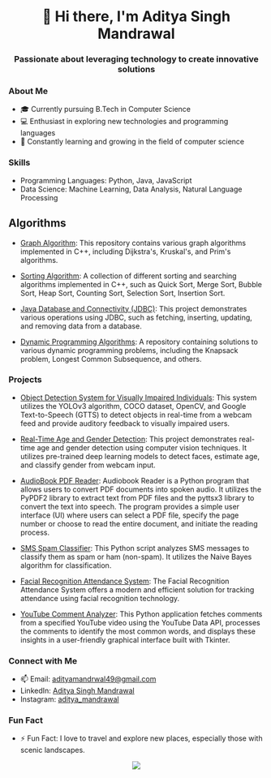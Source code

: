 <div align="center">
  <h1>👋 Hi there, I'm Aditya Singh Mandrawal</h1>
  <h3>Passionate about leveraging technology to create innovative solutions</h3>
</div>

### About Me
- 🎓 Currently pursuing B.Tech in Computer Science
- 💻 Enthusiast in exploring new technologies and programming languages
- 🌱 Constantly learning and growing in the field of computer science

### Skills
- Programming Languages: Python, Java, JavaScript
- Data Science: Machine Learning, Data Analysis, Natural Language Processing

## Algorithms

- [Graph Algorithm](https://github.com/AdityaSinghMandrawal/Graph-Algorithms-in-c-): This repository contains various graph algorithms implemented in C++, including Dijkstra's, Kruskal's, and Prim's algorithms.

- [Sorting Algorithm](https://github.com/AdityaSinghMandrawal/Searching-Sorting-Algorithms): A collection of different sorting and searching algorithms implemented in C++, such as Quick Sort, Merge Sort, Bubble Sort, Heap Sort, Counting Sort, Selection Sort, Insertion Sort.

- [Java Database and Connectivity (JDBC)](https://github.com/AdityaSinghMandrawal/Java-Database-Connectivity): This project demonstrates various operations using JDBC, such as fetching, inserting, updating, and removing data from a database.

- [Dynamic Programming Algorithms](https://github.com/AdityaSinghMandrawal/Dynamic-Programming-Algorithm-Top-Down-and-Bottom-Up-Approach): A repository containing solutions to various dynamic programming problems, including the Knapsack problem, Longest Common Subsequence, and others.


### Projects

- [Object Detection System for Visually Impaired Individuals](https://github.com/AdityaSinghMandrawal/Object-Detection-System-using-YOLO-V3): This system utilizes the YOLOv3 algorithm, COCO dataset, OpenCV, and Google Text-to-Speech (GTTS) to detect objects in real-time from a webcam feed and provide auditory feedback to visually impaired users.

- [Real-Time Age and Gender Detection](https://github.com/AdityaSinghMandrawal/Age-and-Gender-Detection-System): This project demonstrates real-time age and gender detection using computer vision techniques. It utilizes pre-trained deep learning models to detect faces, estimate age, and classify gender from webcam input.

- [AudioBook PDF Reader](https://github.com/AdityaSinghMandrawal/-AudioPDF-Your-Personal-PDF-Audiobook-Reader-): Audiobook Reader is a Python program that allows users to convert PDF documents into spoken audio. It utilizes the PyPDF2 library to extract text from PDF files and the pyttsx3 library to convert the text into speech. The program provides a simple user interface (UI) where users can select a PDF file, specify the page number or choose to read the entire document, and initiate the reading process.

- [SMS Spam Classifier](https://github.com/AdityaSinghMandrawal/Smart-Spam-Classifier-for-SMS-Enhancing-Message-Filtering-Efficiency): This Python script analyzes SMS messages to classify them as spam or ham (non-spam). It utilizes the Naive Bayes algorithm for classification.

- [Facial Recognition Attendance System](https://github.com/AdityaSinghMandrawal/Facial-Recognition-Attendance-System-Enhancing-Efficiency-and-Security): The Facial Recognition Attendance System offers a modern and efficient solution for tracking attendance using facial recognition technology.

- [YouTube Comment Analyzer](https://github.com/AdityaSinghMandrawal/YouTube-Comment-Analyzer): This Python application fetches comments from a specified YouTube video using the YouTube Data API, processes the comments to identify the most common words, and displays these insights in a user-friendly graphical interface built with Tkinter. 

### Connect with Me
- 📫 Email: adityamandrwal49@gmail.com
- LinkedIn: [Aditya Singh Mandrawal](https://www.linkedin.com/in/aditya-singh-mandrawal-b37555268/)
- Instagram: [aditya_mandrawal](https://www.instagram.com/aditya_mandrawal?igsh=MWpvOG4xanQyaDZjOQ==)

### Fun Fact
- ⚡ Fun Fact: I love to travel and explore new places, especially those with scenic landscapes.

<div align="center">
  <img src="https://github-readme-stats.vercel.app/api?username=AdityaSinghMandrawal&show_icons=true&theme=radical" />
</div>
